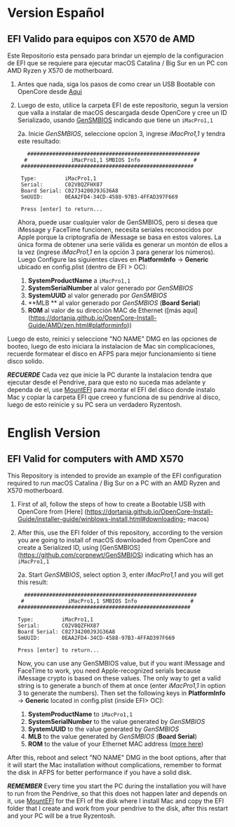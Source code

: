 # Version Español
## EFI Valido para equipos con X570 de AMD
Este Repositorio esta pensado para brindar un ejemplo de la configuracion de EFI que se requiere para ejecutar macOS Catalina / Big Sur en un PC con AMD Ryzen y X570 de motherboard. 
1. Antes que nada, siga los pasos de como crear un USB Bootable con OpenCore desde [Aqui](https://dortania.github.io/OpenCore-Install-Guide/installer-guide/winblows-install.html#downloading-macos)
2. Luego de esto, utilice la carpeta EFI de este repositorio, segun la version que valla a instalar de macOS descargada desde OpenCore y cree un ID Serializado, usando [GenSMBIOS](https://github.com/corpnewt/GenSMBIOS) indicando que tiene un `iMacPro1,1`

    2a. Inicie _GenSMBIOS_, seleccione opcion 3, ingrese _iMacPro1,1_ y tendra este resultado:
   ```
      #######################################################
     #              iMacPro1,1 SMBIOS Info                 #
    #######################################################

    Type:         iMacPro1,1
    Serial:       C02V8QZFHX87
    Board Serial: C02734200J9JG36A8
    SmUUID:       0EAA2FD4-34CD-4588-97B3-4FFAD397F669

    Press [enter] to return...
    ```
    Ahora, puede usar cualquier valor de GenSMBIOS, pero si desea que iMessage y FaceTime funcionen, necesita seriales reconocidos por Apple porque la criptografía de iMessage se basa en estos valores. La única forma de obtener una serie válida es generar un montón de ellos a la vez (ingrese _iMacPro1,1_ en la opción 3 para generar los números). Luego Configure las siguientes claves en **PlatformInfo** -> **Generic** ubicado en config.plist (dentro de EFI > OC):
    
   1. **SystemProductName** a `iMacPro1,1`
   2. **SystemSerialNumber** al valor generado por _GenSMBIOS_
   3. **SystemUUID** al valor generado por _GenSMBIOS_
   4. **MLB ** al valor generado por _GenSMBIOS_ (**Board Serial**)
   5. **ROM** al valor de su dirección MAC de Ethernet ([más aquí] (https://dortania.github.io/OpenCore-Install-Guide/AMD/zen.html#platforminfo))


Luego de esto, reinici y seleccione "NO NAME" DMG en las opciones de booteo, luego de esto iniciara la instalacion de Mac sin complicaciones, recuerde formatear el disco en AFPS para mejor funcionamiento si tiene disco solido. 

***RECUERDE*** Cada vez que inicie la PC durante la instalacion tendra que ejecutar desde el Pendrive, para que esto no suceda mas adelante y dependa de el, use [MountEFI](https://github.com/corpnewt/MountEFI) para montar el EFI del disco donde instalo Mac y copiar la carpeta EFI que creeo y funciona de su pendrive al disco, luego de esto reinicie y su PC sera un verdadero Ryzentosh. 



# English Version 
## EFI Valid for computers with AMD X570
This Repository is intended to provide an example of the EFI configuration required to run macOS Catalina / Big Sur on a PC with an AMD Ryzen and X570 motherboard.
1. First of all, follow the steps of how to create a Bootable USB with OpenCore from [Here] (https://dortania.github.io/OpenCore-Install-Guide/installer-guide/winblows-install.html#downloading- macos)
2. After this, use the EFI folder of this repository, according to the version you are going to install of macOS downloaded from OpenCore and create a Serialized ID, using [GenSMBIOS] (https://github.com/corpnewt/GenSMBIOS) indicating which has an `iMacPro1,1`

    2a. Start _GenSMBIOS_, select option 3, enter _iMacPro1,1_ and you will get this result:

    ```
      #######################################################
     #              iMacPro1,1 SMBIOS Info                 #
    #######################################################

    Type:         iMacPro1,1
    Serial:       C02V8QZFHX87
    Board Serial: C02734200J9JG36A8
    SmUUID:       0EAA2FD4-34CD-4588-97B3-4FFAD397F669

    Press [enter] to return...
    ```
    Now, you can use any GenSMBIOS value, but if you want iMessage and FaceTime to work, you need Apple-recognized serials because iMessage crypto is based on these values. The only way to get a valid string is to generate a bunch of them at once (enter _iMacPro1,1_ in option 3 to generate the numbers). Then set the following keys in **PlatformInfo** -> **Generic** located in config.plist (inside EFI> OC):
    
   1. **SystemProductName** to `iMacPro1,1`
   2. **SystemSerialNumber** to the value generated by _GenSMBIOS_
   3. **SystemUUID** to the value generated by _GenSMBIOS_
   4. **MLB** to the value generated by _GenSMBIOS_ (**Board Serial**)
   5. **ROM** to the value of your Ethernet MAC address ([more here](https://dortania.github.io/OpenCore-Install-Guide/AMD/zen.html#platforminfo))


After this, reboot and select "NO NAME" DMG in the boot options, after that it will start the Mac installation without complications, remember to format the disk in AFPS for better performance if you have a solid disk.

***REMEMBER*** Every time you start the PC during the installation you will have to run from the Pendrive, so that this does not happen later and depends on it, use [MountEFI](https://github.com/corpnewt/MountEFI) for the EFI of the disk where I install Mac and copy the EFI folder that I create and work from your pendrive to the disk, after this restart and your PC will be a true Ryzentosh.

